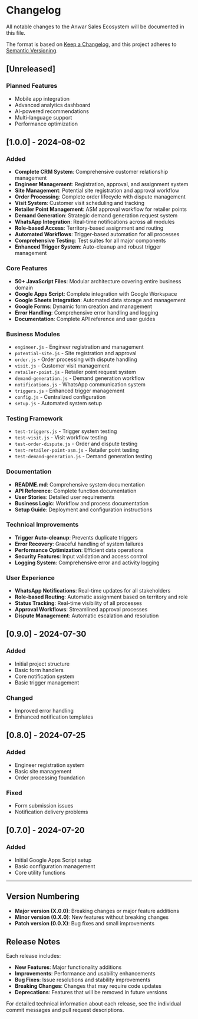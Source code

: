 # Changelog

All notable changes to the Anwar Sales Ecosystem will be documented in this file.

The format is based on [Keep a Changelog](https://keepachangelog.com/en/1.0.0/),
and this project adheres to [Semantic Versioning](https://semver.org/spec/v2.0.0.html).

## [Unreleased]

### Planned Features
- Mobile app integration
- Advanced analytics dashboard
- AI-powered recommendations
- Multi-language support
- Performance optimization

## [1.0.0] - 2024-08-02

### Added
- **Complete CRM System**: Comprehensive customer relationship management
- **Engineer Management**: Registration, approval, and assignment system
- **Site Management**: Potential site registration and approval workflow
- **Order Processing**: Complete order lifecycle with dispute management
- **Visit System**: Customer visit scheduling and tracking
- **Retailer Point Management**: ASM approval workflow for retailer points
- **Demand Generation**: Strategic demand generation request system
- **WhatsApp Integration**: Real-time notifications across all modules
- **Role-based Access**: Territory-based assignment and routing
- **Automated Workflows**: Trigger-based automation for all processes
- **Comprehensive Testing**: Test suites for all major components
- **Enhanced Trigger System**: Auto-cleanup and robust trigger management

### Core Features
- **50+ JavaScript Files**: Modular architecture covering entire business domain
- **Google Apps Script**: Complete integration with Google Workspace
- **Google Sheets Integration**: Automated data storage and management
- **Google Forms**: Dynamic form creation and management
- **Error Handling**: Comprehensive error handling and logging
- **Documentation**: Complete API reference and user guides

### Business Modules
- `engineer.js` - Engineer registration and management
- `potential-site.js` - Site registration and approval
- `order.js` - Order processing with dispute handling
- `visit.js` - Customer visit management
- `retailer-point.js` - Retailer point request system
- `demand-generation.js` - Demand generation workflow
- `notifications.js` - WhatsApp communication system
- `triggers.js` - Enhanced trigger management
- `config.js` - Centralized configuration
- `setup.js` - Automated system setup

### Testing Framework
- `test-triggers.js` - Trigger system testing
- `test-visit.js` - Visit workflow testing
- `test-order-dispute.js` - Order and dispute testing
- `test-retailer-point-asm.js` - Retailer point testing
- `test-demand-generation.js` - Demand generation testing

### Documentation
- **README.md**: Comprehensive system documentation
- **API Reference**: Complete function documentation
- **User Stories**: Detailed user requirements
- **Business Logic**: Workflow and process documentation
- **Setup Guide**: Deployment and configuration instructions

### Technical Improvements
- **Trigger Auto-cleanup**: Prevents duplicate triggers
- **Error Recovery**: Graceful handling of system failures
- **Performance Optimization**: Efficient data operations
- **Security Features**: Input validation and access control
- **Logging System**: Comprehensive error and activity logging

### User Experience
- **WhatsApp Notifications**: Real-time updates for all stakeholders
- **Role-based Routing**: Automatic assignment based on territory and role
- **Status Tracking**: Real-time visibility of all processes
- **Approval Workflows**: Streamlined approval processes
- **Dispute Management**: Automatic escalation and resolution

## [0.9.0] - 2024-07-30

### Added
- Initial project structure
- Basic form handlers
- Core notification system
- Basic trigger management

### Changed
- Improved error handling
- Enhanced notification templates

## [0.8.0] - 2024-07-25

### Added
- Engineer registration system
- Basic site management
- Order processing foundation

### Fixed
- Form submission issues
- Notification delivery problems

## [0.7.0] - 2024-07-20

### Added
- Initial Google Apps Script setup
- Basic configuration management
- Core utility functions

---

## Version Numbering

- **Major version (X.0.0)**: Breaking changes or major feature additions
- **Minor version (0.X.0)**: New features without breaking changes
- **Patch version (0.0.X)**: Bug fixes and small improvements

## Release Notes

Each release includes:
- **New Features**: Major functionality additions
- **Improvements**: Performance and usability enhancements
- **Bug Fixes**: Issue resolutions and stability improvements
- **Breaking Changes**: Changes that may require code updates
- **Deprecations**: Features that will be removed in future versions

For detailed technical information about each release, see the individual commit messages and pull request descriptions.
